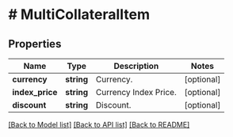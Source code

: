 # # MultiCollateralItem

## Properties

Name | Type | Description | Notes
------------ | ------------- | ------------- | -------------
**currency** | **string** | Currency. | [optional] 
**index_price** | **string** | Currency Index Price. | [optional] 
**discount** | **string** | Discount. | [optional] 

[[Back to Model list]](../../README.md#documentation-for-models) [[Back to API list]](../../README.md#documentation-for-api-endpoints) [[Back to README]](../../README.md)
